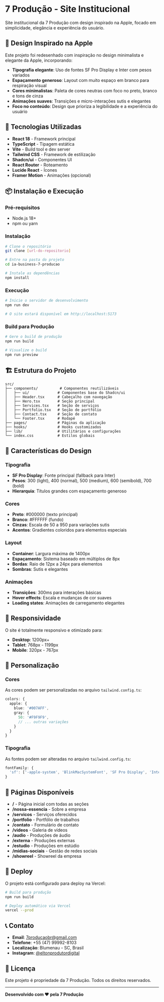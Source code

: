 # 7 Produção - Site Institucional

Site institucional da 7 Produção com design inspirado na Apple, focado em simplicidade, elegância e experiência do usuário.

## 🎨 Design Inspirado na Apple

Este projeto foi redesenhado com inspiração no design minimalista e elegante da Apple, incorporando:

- **Tipografia elegante**: Uso de fontes SF Pro Display e Inter com pesos variados
- **Espaçamento generoso**: Layout com muito espaço em branco para respiração visual
- **Cores minimalistas**: Paleta de cores neutras com foco no preto, branco e tons de cinza
- **Animações suaves**: Transições e micro-interações sutis e elegantes
- **Foco no conteúdo**: Design que prioriza a legibilidade e a experiência do usuário

## 🚀 Tecnologias Utilizadas

- **React 18** - Framework principal
- **TypeScript** - Tipagem estática
- **Vite** - Build tool e dev server
- **Tailwind CSS** - Framework de estilização
- **Shadcn/ui** - Componentes UI
- **React Router** - Roteamento
- **Lucide React** - Ícones
- **Framer Motion** - Animações (opcional)

## 📦 Instalação e Execução

### Pré-requisitos
- Node.js 18+ 
- npm ou yarn

### Instalação
```bash
# Clone o repositório
git clone [url-do-repositorio]

# Entre na pasta do projeto
cd ia-business-7-producao

# Instale as dependências
npm install
```

### Execução
```bash
# Inicie o servidor de desenvolvimento
npm run dev

# O site estará disponível em http://localhost:5173
```

### Build para Produção
```bash
# Gere o build de produção
npm run build

# Visualize o build
npm run preview
```

## 🏗️ Estrutura do Projeto

```
src/
├── components/          # Componentes reutilizáveis
│   ├── ui/             # Componentes base do Shadcn/ui
│   ├── Header.tsx      # Cabeçalho com navegação
│   ├── Hero.tsx        # Seção principal
│   ├── Services.tsx    # Seção de serviços
│   ├── Portfolio.tsx   # Seção de portfólio
│   ├── Contact.tsx     # Seção de contato
│   └── Footer.tsx      # Rodapé
├── pages/              # Páginas da aplicação
├── hooks/              # Hooks customizados
├── lib/                # Utilitários e configurações
└── index.css           # Estilos globais
```

## 🎯 Características do Design

### Tipografia
- **SF Pro Display**: Fonte principal (fallback para Inter)
- **Pesos**: 300 (light), 400 (normal), 500 (medium), 600 (semibold), 700 (bold)
- **Hierarquia**: Títulos grandes com espaçamento generoso

### Cores
- **Preto**: #000000 (texto principal)
- **Branco**: #FFFFFF (fundo)
- **Cinzas**: Escala de 50 a 950 para variações sutis
- **Acentos**: Gradientes coloridos para elementos especiais

### Layout
- **Container**: Largura máxima de 1400px
- **Espaçamento**: Sistema baseado em múltiplos de 8px
- **Bordas**: Raio de 12px a 24px para elementos
- **Sombras**: Sutis e elegantes

### Animações
- **Transições**: 300ms para interações básicas
- **Hover effects**: Escala e mudanças de cor suaves
- **Loading states**: Animações de carregamento elegantes

## 📱 Responsividade

O site é totalmente responsivo e otimizado para:
- **Desktop**: 1200px+
- **Tablet**: 768px - 1199px
- **Mobile**: 320px - 767px

## 🔧 Personalização

### Cores
As cores podem ser personalizadas no arquivo `tailwind.config.ts`:

```typescript
colors: {
  apple: {
    blue: '#007AFF',
    gray: {
      50: '#F9F9F9',
      // ... outras variações
    }
  }
}
```

### Tipografia
As fontes podem ser alteradas no arquivo `tailwind.config.ts`:

```typescript
fontFamily: {
  'sf': ['-apple-system', 'BlinkMacSystemFont', 'SF Pro Display', 'Inter', 'system-ui', 'sans-serif'],
}
```

## 📄 Páginas Disponíveis

- **/** - Página inicial com todas as seções
- **/nossa-essencia** - Sobre a empresa
- **/servicos** - Serviços oferecidos
- **/portfolio** - Portfólio de trabalhos
- **/contato** - Formulário de contato
- **/videos** - Galeria de vídeos
- **/audio** - Produções de áudio
- **/externa** - Produções externas
- **/estudio** - Produções em estúdio
- **/midias-sociais** - Gestão de redes sociais
- **/showreel** - Showreel da empresa

## 🚀 Deploy

O projeto está configurado para deploy na Vercel:

```bash
# Build para produção
npm run build

# Deploy automático via Vercel
vercel --prod
```

## 📞 Contato

- **Email**: 7producaobr@gmail.com
- **Telefone**: +55 (47) 99992-8103
- **Localização**: Blumenau - SC, Brasil
- **Instagram**: [@eltonprodutordigital](https://www.instagram.com/eltonprodutordigital/)

## 📝 Licença

Este projeto é propriedade da 7 Produção. Todos os direitos reservados.

---

**Desenvolvido com ❤️ pela 7 Produção**
